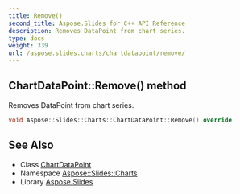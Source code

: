 ```yaml
---
title: Remove()
second_title: Aspose.Slides for C++ API Reference
description: Removes DataPoint from chart series.
type: docs
weight: 339
url: /aspose.slides.charts/chartdatapoint/remove/
---
```

## ChartDataPoint::Remove() method


Removes DataPoint from chart series.

```cpp
void Aspose::Slides::Charts::ChartDataPoint::Remove() override
```


## See Also

* Class [ChartDataPoint](../)
* Namespace [Aspose::Slides::Charts](../../)
* Library [Aspose.Slides](../../../)